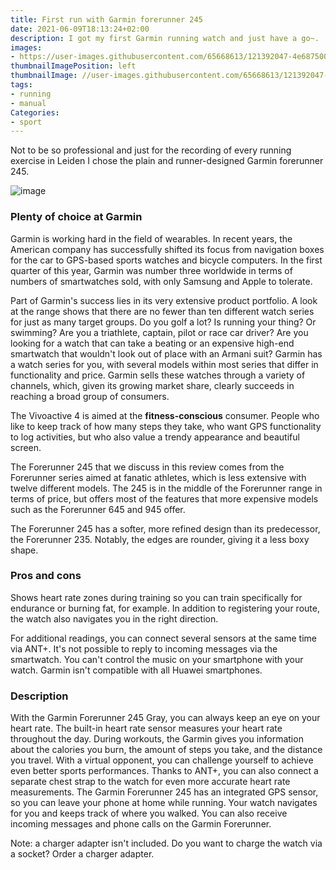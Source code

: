 ```yaml
---
title: First run with Garmin forerunner 245
date: 2021-06-09T18:13:24+02:00
description: I got my first Garmin running watch and just have a go~.
images:
- https://user-images.githubusercontent.com/65668613/121392047-4e687500-c94f-11eb-86b1-6876c78c29b1.png
thumbnailImagePosition: left
thumbnailImage: //user-images.githubusercontent.com/65668613/121392047-4e687500-c94f-11eb-86b1-6876c78c29b1.png
tags:
- running
- manual
Categories:
- sport
---
```


Not to be so professional and just for the recording of every running exercise in Leiden I chose the plain and runner-designed Garmin forerunner 245.

![image](https://user-images.githubusercontent.com/65668613/121393933-211cc680-c951-11eb-8b3b-35a7f058ea97.png)

### Plenty of choice at Garmin

Garmin is working hard in the field of wearables. In recent years, the American company has successfully shifted its focus from navigation boxes for the car to GPS-based sports watches and bicycle computers. In the first quarter of this year, Garmin was number three worldwide in terms of numbers of smartwatches sold, with only Samsung and Apple to tolerate.

Part of Garmin's success lies in its very extensive product portfolio. A look at the range shows that there are no fewer than ten different watch series for just as many target groups. Do you golf a lot? Is running your thing? Or swimming? Are you a triathlete, captain, pilot or race car driver? Are you looking for a watch that can take a beating or an expensive high-end smartwatch that wouldn't look out of place with an Armani suit? Garmin has a watch series for you, with several models within most series that differ in functionality and price. Garmin sells these watches through a variety of channels, which, given its growing market share, clearly succeeds in reaching a broad group of consumers.

The Vivoactive 4 is aimed at the **fitness-conscious** consumer. People who like to keep track of how many steps they take, who want GPS functionality to log activities, but who also value a trendy appearance and beautiful screen.

The Forerunner 245 that we discuss in this review comes from the Forerunner series aimed at fanatic athletes, which is less extensive with twelve different models. The 245 is in the middle of the Forerunner range in terms of price, but offers most of the features that more expensive models such as the Forerunner 645 and 945 offer.

The Forerunner 245 has a softer, more refined design than its predecessor, the Forerunner 235. Notably, the edges are rounder, giving it a less boxy shape.

### Pros and cons

Shows heart rate zones during training so you can train specifically for endurance or burning fat, for example.
In addition to registering your route, the watch also navigates you in the right direction.

For additional readings, you can connect several sensors at the same time via ANT+.
It's not possible to reply to incoming messages via the smartwatch.
You can't control the music on your smartphone with your watch.
Garmin isn't compatible with all Huawei smartphones.

### Description

With the Garmin Forerunner 245 Gray, you can always keep an eye on your heart rate. The built-in heart rate sensor measures your heart rate throughout the day. During workouts, the Garmin gives you information about the calories you burn, the amount of steps you take, and the distance you travel. With a virtual opponent, you can challenge yourself to achieve even better sports performances. Thanks to ANT+, you can also connect a separate chest strap to the watch for even more accurate heart rate measurements. The Garmin Forerunner 245 has an integrated GPS sensor, so you can leave your phone at home while running. Your watch navigates for you and keeps track of where you walked. You can also receive incoming messages and phone calls on the Garmin Forerunner.

Note: a charger adapter isn't included. Do you want to charge the watch via a socket? Order a charger adapter.
